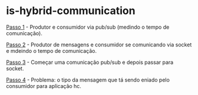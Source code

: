 # is-hybrid-communication

[Passo 1](https://github.com/giovanapr/TCC-Eng-Eletrica/blob/main/is-hybrid-communication/Passo%201) - Produtor e consumidor via pub/sub (medindo o tempo de comunicação).

[Passo 2](https://github.com/giovanapr/TCC-Eng-Eletrica/blob/main/is-hybrid-communication/Passo%202) - Produtor de mensagens e consumidor se comunicando via socket e mdeindo o tempo de comunicação.

[Passo 3](https://github.com/giovanapr/TCC-Eng-Eletrica/tree/main/is-hybrid-communication/Passo%203) - Começar uma comunicação pub/sub e depois passar para socket.

[Passo 4](https://github.com/giovanapr/TCC-Eng-Eletrica/tree/main/is-hybrid-communication/Passo%204) - Problema: o tipo da mensagem que tá sendo eniado pelo consumidor para aplicação hc.
